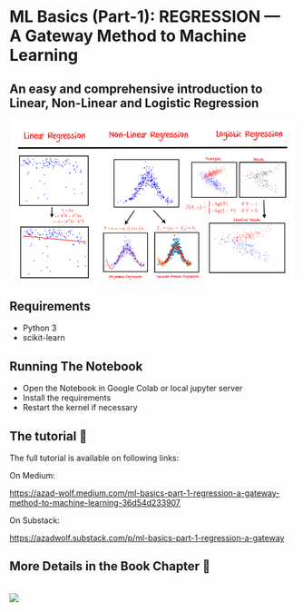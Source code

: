 # ML Basics (Part-1): REGRESSION — A Gateway Method to Machine Learning
## An easy and comprehensive introduction to Linear, Non-Linear and Logistic Regression

![title cover image](cover.png)


## Requirements

* Python 3
* scikit-learn

## Running The Notebook

* Open the Notebook in Google Colab or local jupyter server
* Install the requirements
* Restart the kernel if necessary 


## The tutorial 📃

The full tutorial is available on following links:

On Medium:

https://azad-wolf.medium.com/ml-basics-part-1-regression-a-gateway-method-to-machine-learning-36d54d233907

On Substack:

https://azadwolf.substack.com/p/ml-basics-part-1-regression-a-gateway



## More Details in the Book Chapter 📃

<br/>
<a href=https://www.amazon.com/dp/B0BT4YBZQC><img src=https://camo.githubusercontent.com/717a75c965489f69be74022a99fdbb75e09984d6f1d2fc699c55f8f89a3fb886/68747470733a2f2f6d2e6d656469612d616d617a6f6e2e636f6d2f696d616765732f492f33316e6b4c4c486342364c2e6a7067 height=400></a>



